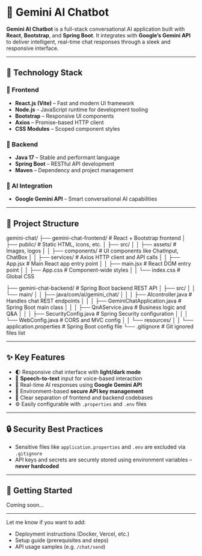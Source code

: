 # 🤖 Gemini AI Chatbot

**Gemini AI Chatbot** is a full-stack conversational AI application built with **React**, **Bootstrap**, and **Spring Boot**. It integrates with **Google’s Gemini API** to deliver intelligent, real-time chat responses through a sleek and responsive interface.

---

## 🚀 Technology Stack

### 🔹 Frontend
- **React.js (Vite)** – Fast and modern UI framework
- **Node.js** – JavaScript runtime for development tooling
- **Bootstrap** – Responsive UI components
- **Axios** – Promise-based HTTP client
- **CSS Modules** – Scoped component styles

### 🔹 Backend
- **Java 17** – Stable and performant language
- **Spring Boot** – RESTful API development
- **Maven** – Dependency and project management

### 🔹 AI Integration
- **Google Gemini API** – Smart conversational AI capabilities

---

## 📁 Project Structure

gemini-chat/
├── gemini-chat-frontend/         # React + Bootstrap frontend
│   ├── public/                   # Static HTML, icons, etc.
│   ├── src/
│   │   ├── assets/               # Images, logos
│   │   ├── components/           # UI components like ChatInput, ChatBox
│   │   ├── services/             # Axios HTTP client and API calls
│   │   ├── App.jsx               # Main React app entry point
│   │   ├── main.jsx              # React DOM entry point
│   │   ├── App.css               # Component-wide styles
│   │   └── index.css             # Global CSS


├── gemini-chat-backend/          # Spring Boot backend REST API
│   ├── src/
│   │   └── main/
│   │       ├── java/com/ai/gemini_chat/
│   │       │   ├── AIcontroller.java          # Handles chat REST endpoints
│   │       │   ├── GeminiChatApplication.java # Spring Boot main class
│   │       │   ├── QnAService.java            # Business logic and Q&A
│   │       │   ├── SecurityConfig.java        # Spring Security configuration
│   │       │   └── WebConfig.java             # CORS and MVC config
│   │       └── resources/
│   │           └── application.properties     # Spring Boot config file
└── .gitignore                         # Git ignored files list





---

## ✨ Key Features

- 🌓 Responsive chat interface with **light/dark mode**
- 🎤 **Speech-to-text** input for voice-based interaction
- 🤖 Real-time AI responses using **Google Gemini API**
- 🔐 Environment-based **secure API key management**
- 🔄 Clear separation of frontend and backend codebases
- ⚙️ Easily configurable with `.properties` and `.env` files

---

## 🔒 Security Best Practices

- Sensitive files like `application.properties` and `.env` are excluded via `.gitignore`
- API keys and secrets are securely stored using environment variables – **never hardcoded**

---

## 📌 Getting Started

Coming soon...

---

Let me know if you want to add:
- Deployment instructions (Docker, Vercel, etc.)
- Setup guide (prerequisites and steps)
- API usage samples (e.g. `/chat/send`)
